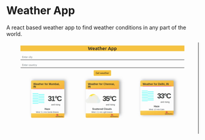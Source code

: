 # Weather App

A react based weather app to find weather conditions in any part of the world.

![demo](weather.gif)
